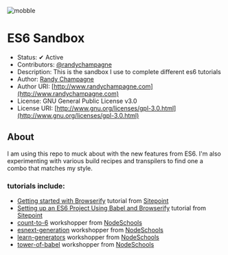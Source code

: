 ![mobble](http://cloud.scott.ee/images/mobble.png)

# ES6 Sandbox

* Status: ✔ Active
* Contributors: [@randychampagne](http://twitter.com/randychampagne)
* Description: This is the sandbox I use to complete different es6 tutorials
* Author: [Randy Champagne](http://www.randychampagne.com)
* Author URI: [http://www.randychampagne.com](http://www.randychampagne.com)
* License: GNU General Public License v3.0
* License URI: [http://www.gnu.org/licenses/gpl-3.0.html](http://www.gnu.org/licenses/gpl-3.0.html)




## About

I am using this repo to muck about with the new features from ES6. I'm also experimenting with various build recipes and transpilers to find one a combo that matches my style.



### tutorials include:

* [Getting started with Browserify](http://www.sitepoint.com/getting-started-browserify/) tutorial from [Sitepoint](http://www.sitepoint.com/)
* [Setting up an ES6 Project Using Babel and Browserify](http://www.sitepoint.com/setting-up-es6-project-using-babel-browserify/) tutorial from [Sitepoint](http://www.sitepoint.com/)
* [count-to-6](https://github.com/domenic/count-to-6) workshopper from [NodeSchools](http://nodeschool.io/)
* [esnext-generation](https://github.com/jesstelford/esnext-generation) workshopper from [NodeSchools](http://nodeschool.io/)
* [learn-generators](https://github.com/isRuslan/learn-generators) workshopper from [NodeSchools](http://nodeschool.io/)
* [tower-of-babel](https://github.com/yosuke-furukawa/tower-of-babel) workshopper from [NodeSchools](http://nodeschool.io/)